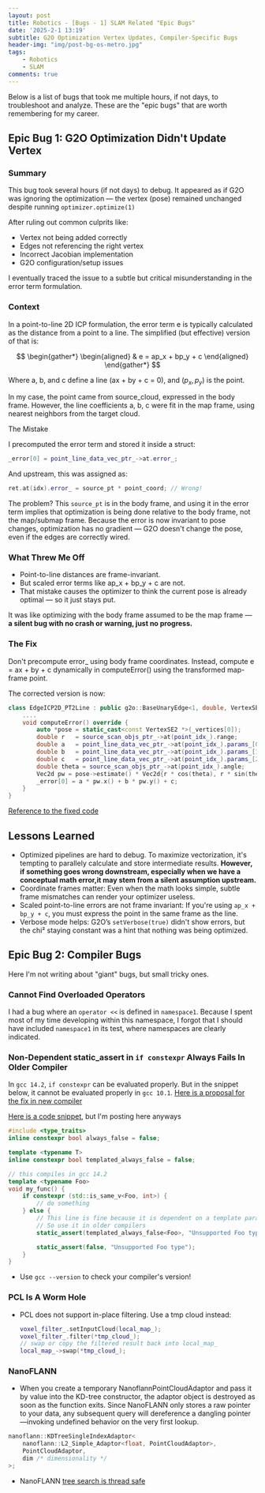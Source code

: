 ```yaml
---
layout: post
title: Robotics - [Bugs - 1] SLAM Related "Epic Bugs"
date: '2025-2-1 13:19'
subtitle: G2O Optimization Vertex Updates, Compiler-Specific Bugs
header-img: "img/post-bg-os-metro.jpg"
tags:
    - Robotics
    - SLAM
comments: true
---
```


Below is a list of bugs that took me multiple hours, if not days, to troubleshoot and analyze. These are the "epic bugs" that are worth remembering for my career. 

## Epic Bug 1: G2O Optimization Didn't Update Vertex

### Summary

This bug took several hours (if not days) to debug. It appeared as if G2O was ignoring the optimization — the vertex (pose) remained unchanged despite running `optimizer.optimize(1)`

After ruling out common culprits like:

- Vertex not being added correctly
- Edges not referencing the right vertex
- Incorrect Jacobian implementation
- G2O configuration/setup issues

I eventually traced the issue to a subtle but critical misunderstanding in the error term formulation.

### Context 

In a point-to-line 2D ICP formulation, the error term e is typically calculated as the distance from a point to a line. The simplified (but effective) version of that is:

$$
\begin{gather*}
\begin{aligned}
& e = ap_x + bp_y + c
\end{aligned}
\end{gather*}
$$


Where a, b, and c define a line (ax + by + c = 0), and $(p_x, p_y)$ is the point.

In my case, the point came from source_cloud, expressed in the body frame. However, the line coefficients a, b, c were fit in the map frame, using nearest neighbors from the target cloud.

The Mistake

I precomputed the error term and stored it inside a struct:

```cpp
_error[0] = point_line_data_vec_ptr_->at.error_;
```

And upstream, this was assigned as:

```cpp
ret.at(idx).error_ = source_pt * point_coord; // Wrong!
```

The problem? This `source_pt` is in the body frame, and using it in the error term implies that optimization is being done relative to the body frame, not the map/submap frame. Because the error is now invariant to pose changes, optimization has no gradient — G2O doesn't change the pose, even if the edges are correctly wired.

### What Threw Me Off

- Point-to-line distances are frame-invariant.
- But scaled error terms like ap_x + bp_y + c are not.
- That mistake causes the optimizer to think the current pose is already optimal — so it just stays put.

It was like optimizing with the body frame assumed to be the map frame — **a silent bug with no crash or warning, just no progress.**

### The Fix

Don't precompute error_ using body frame coordinates. Instead, compute e = ax + by + c dynamically in computeError() using the transformed map-frame point.

The corrected version is now:

```cpp
class EdgeICP2D_PT2Line : public g2o::BaseUnaryEdge<1, double, VertexSE2> {
    .... 
    void computeError() override {
        auto *pose = static_cast<const VertexSE2 *>(_vertices[0]);
        double r   = source_scan_objs_ptr_->at(point_idx_).range;
        double a   = point_line_data_vec_ptr_->at(point_idx_).params_[0];
        double b   = point_line_data_vec_ptr_->at(point_idx_).params_[1];
        double c   = point_line_data_vec_ptr_->at(point_idx_).params_[2];
        double theta = source_scan_objs_ptr_->at(point_idx_).angle;
        Vec2d pw = pose->estimate() * Vec2d{r * cos(theta), r * sin(theta)};
        _error[0] = a * pw.x() + b * pw.y() + c;
    }
}
```

[Reference to the fixed code](https://github.com/RicoJia/Mumble-Robot/blob/cda3c4b9a14fbbd8e2bbe729f3b25ad01e3dfc48/mumble_onboard/halo/include/halo/2d_g2o_icp_methods.hpp#L26)


## Lessons Learned

- Optimized pipelines are hard to debug. To maximize vectorization, it's tempting to parallely calculate and store intermediate results. **However, if something goes wrong downstream, especially when we have a conceptual math error,it may stem from a silent assumption upstream.** 
- Coordinate frames matter: Even when the math looks simple, subtle frame mismatches can render your optimizer useless.
- Scaled point-to-line errors are not frame invariant: If you're using `ap_x + bp_y + c`, you must express the point in the same frame as the line.
- Verbose mode helps: G2O’s `setVerbose(true)` didn't show errors, but the chi² staying constant was a hint that nothing was being optimized.

## Epic Bug 2: Compiler Bugs

Here I'm not writing about "giant" bugs, but small tricky ones.

### Cannot Find Overloaded Operators

I had a bug where an `operator <<` is defined in `namespace1`. Because I spent most of my time developing within this namespace, I forgot that I should have included `namespace1` in its test, where namespaces are clearly indicated.

### Non-Dependent static_assert in `if constexpr` Always Fails In Older Compiler

In `gcc 14.2`, `if constexpr` can be evaluated properly. But in the snippet below, it cannot be evaluated properly in `gcc 10.1`. [Here is a proposal for the fix in new compiler](https://www.open-std.org/jtc1/sc22/wg21/docs/papers/2022/p2593r0.html)

[Here is a code snippet](https://godbolt.org/z/Pjfvqb6fn), but I'm posting here anyways

```cpp
#include <type_traits>
inline constexpr bool always_false = false;

template <typename T>
inline constexpr bool templated_always_false = false;

// this compiles in gcc 14.2
template <typename Foo>
void my_func() {
    if constexpr (std::is_same_v<Foo, int>) {
        // do something
    } else {
        // This line is fine because it is dependent on a template parameter, which forces evaluation in if constexpr?. 
        // So use it in older compilers
        static_assert(templated_always_false<Foo>, "Unsupported Foo type");

        static_assert(false, "Unsupported Foo type");
    }
}
```
- Use `gcc --version` to check your compiler's version!

### PCL Is A Worm Hole

- PCL does not support in-place filtering. Use a tmp cloud instead:
    ```cpp
    voxel_filter_.setInputCloud(local_map_);
    voxel_filter_.filter(*tmp_cloud_);
    // swap or copy the filtered result back into local_map_
    local_map_->swap(*tmp_cloud_);
    ```

### NanoFLANN

- When you create a temporary NanoflannPointCloudAdaptor and pass it by value into the KD-tree constructor, the adaptor object is destroyed as soon as the function exits. Since NanoFLANN only stores a raw pointer to your data, any subsequent query will dereference a dangling pointer—invoking undefined behavior on the very first lookup.

```cpp
nanoflann::KDTreeSingleIndexAdaptor<
    nanoflann::L2_Simple_Adaptor<float, PointCloudAdaptor>,
    PointCloudAdaptor,
    dim /* dimensionality */
>;
```

- NanoFLANN [tree search is thread safe](https://github.com/jlblancoc/nanoflann/issues/54)